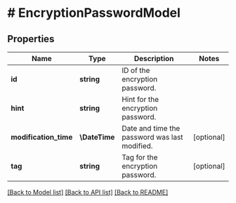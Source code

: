 # # EncryptionPasswordModel

## Properties

Name | Type | Description | Notes
------------ | ------------- | ------------- | -------------
**id** | **string** | ID of the encryption password. |
**hint** | **string** | Hint for the encryption password. |
**modification_time** | **\DateTime** | Date and time the password was last modified. | [optional]
**tag** | **string** | Tag for the encryption password. | [optional]

[[Back to Model list]](../../README.md#models) [[Back to API list]](../../README.md#endpoints) [[Back to README]](../../README.md)

